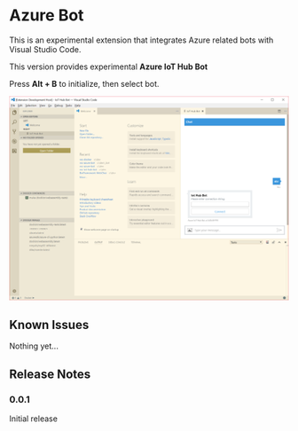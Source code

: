 # Azure Bot

This is an experimental extension that integrates Azure related bots with Visual Studio Code.

This version provides experimental **Azure IoT Hub Bot** 

Press **Alt + B** to initialize, then select bot.


![feature X](screenshot.png)

## Known Issues

Nothing yet...

## Release Notes

### 0.0.1

Initial release
